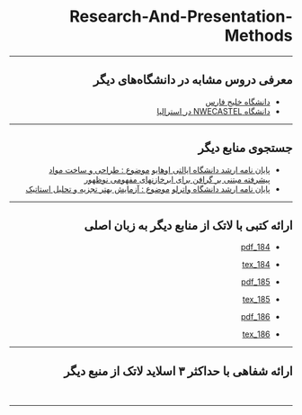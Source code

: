 <div dir="rtl">


# Research-And-Presentation-Methods

--------------

## معرفی دروس مشابه در دانشگاه‌های دیگر

- [دانشگاه خلیج فارس](http://smbidoki.ir/crsdetail.php?crsid=41)
- [دانشگاه NWECASTEL در استرالیا](https://libguides.newcastle.edu.au/researchmethods)
--------------

## جستجوی منابع دیگر

- [پایان نامه ارشد دانشگاه ایالتی اوهایو](https://hdl.handle.net/10012/16374)
  [موضوع : طراحی و ساخت مواد پیشرفته مبتنی بر گرافن برای ابرخازنهای مفهومی نوظهور](https://hdl.handle.net/10012/16374)
- [پایان نامه ارشد دانشگاه واترلو](https://hdl.handle.net/10012/16359)
  [موضوع : آزمایش بهتر تجزیه و تحلیل استاتیک](https://hdl.handle.net/10012/16359)
--------------

## ارائه کتبی با لاتک از منابع دیگر به زبان اصلی

- [184_pdf](https://s17.picofile.com/file/8416489634/184_1.pdf.html)

- [184_tex](https://s16.picofile.com/file/8416489784/184_1.tex.html)

- [185_pdf](https://s16.picofile.com/file/8416489918/185_1.pdf.html)

- [185_tex](https://s16.picofile.com/file/8416490026/185_1.tex.html)

- [186_pdf](https://s16.picofile.com/file/8416490100/186_1.pdf.html)

- [186_tex](https://s16.picofile.com/file/8416490176/186_1.tex.html)

--------------


## ارائه شفاهی با حداکثر ۳ اسلاید لاتک از منبع دیگر

<br>

--------------
